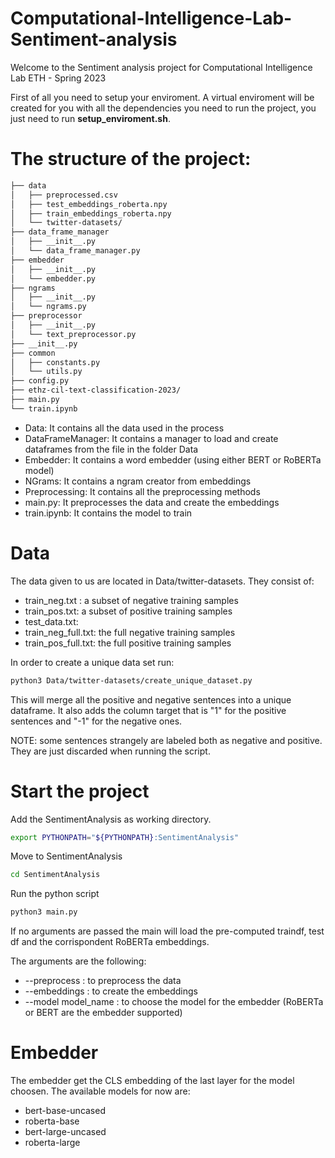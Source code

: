 # Computational-Intelligence-Lab-Sentiment-analysis
Welcome to the Sentiment analysis project for Computational Intelligence Lab ETH - Spring 2023

First of all you need to setup your enviroment. A virtual enviroment will be created for you with all the dependencies you need to run the project, you just need to run **setup_enviroment.sh**.

# The structure of the project:
```bash
├── data
│   ├── preprocessed.csv
│   ├── test_embeddings_roberta.npy
│   ├── train_embeddings_roberta.npy
│   └── twitter-datasets/
├── data_frame_manager
│   ├── __init__.py
│   └── data_frame_manager.py
├── embedder
│   ├── __init__.py
│   └── embedder.py
├── ngrams
│   ├── __init__.py
│   └── ngrams.py
├── preprocessor
│   ├── __init__.py
│   └── text_preprocessor.py
├── __init__.py
├── common
│   ├── constants.py
│   └── utils.py
├── config.py
├── ethz-cil-text-classification-2023/
├── main.py
└── train.ipynb
```

- Data: It contains all the data used in the process
- DataFrameManager: It contains a manager to load and create dataframes from the file in the folder Data
- Embedder: It contains a word embedder (using either BERT or RoBERTa model)
- NGrams: It contains a ngram creator from embeddings
- Preprocessing: It contains all the preprocessing methods
- main.py: It preprocesses the data and create the embeddings
- train.ipynb: It contains the model to train

# Data
The data given to us are located in Data/twitter-datasets. They consist of:
- train_neg.txt :  a subset of negative training samples
- train_pos.txt: a subset of positive training samples
- test_data.txt:
- train_neg_full.txt: the full negative training samples
- train_pos_full.txt: the full positive training samples

In order to create a unique data set run:

```bash
python3 Data/twitter-datasets/create_unique_dataset.py
```

This will merge all the positive and negative sentences into a unique dataframe. It also adds the column target that is "1" for the positive sentences and "-1" for the negative ones.

NOTE: some sentences strangely are labeled both as negative and positive. They are just discarded when running the script.

# Start the project
Add the SentimentAnalysis as working directory.

```bash
export PYTHONPATH="${PYTHONPATH}:SentimentAnalysis" 
```

Move to SentimentAnalysis

```bash
cd SentimentAnalysis 
```

Run the python script

```bash
python3 main.py
```
If no arguments are passed the main will load the pre-computed traindf, test df and the corrispondent RoBERTa embeddings.

The arguments are the following:

- --preprocess : to preprocess the data
- --embeddings : to create the embeddings
- --model model_name : to choose the model for the embedder (RoBERTa or BERT are the embedder supported)

# Embedder
The embedder get the CLS embedding of the last layer for the model choosen. The available models for now are:

- bert-base-uncased
- roberta-base
- bert-large-uncased
- roberta-large

